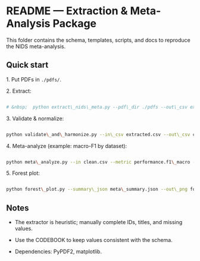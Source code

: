 # README — Extraction \& Meta-Analysis Package

This folder contains the schema, templates, scripts, and docs to reproduce the NIDS meta-analysis.

## Quick start

1\. Put PDFs in `./pdfs/`.

2\. Extract:

```bash

# &nbsp;  python extract\_nids\_meta.py --pdf\_dir ./pdfs --out\_csv extracted.csv --schema data\_extraction\_schema.json
```

3\. Validate \& normalize:

```bash

python validate\_and\_harmonize.py --in\_csv extracted.csv --out\_csv clean.csv --out\_jsonl clean.jsonl

```

4\. Meta-analyze (example: macro-F1 by dataset):

```bash 

python meta\_analyze.py --in clean.csv --metric performance.f1\_macro --group datasets --out meta\_summary.csv --json\_out meta\_summary.json

```

5\. Forest plot:

```bash

python forest\_plot.py --summary\_json meta\_summary.json --out\_png forest.png

```



## Notes



* The extractor is heuristic; manually complete IDs, titles, and missing values.



* Use the CODEBOOK to keep values consistent with the schema.



* Dependencies: PyPDF2, matplotlib.



